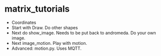 # matrix_tutorials
* Coordinates
* Start with Draw.  Do other shapes
* Next do show_image.  Needs to be put back to andromeda.  Do your own image.
* Next image_motion.  Play with motion.
* Advanced:  motion.py.  Uses MQTT.
